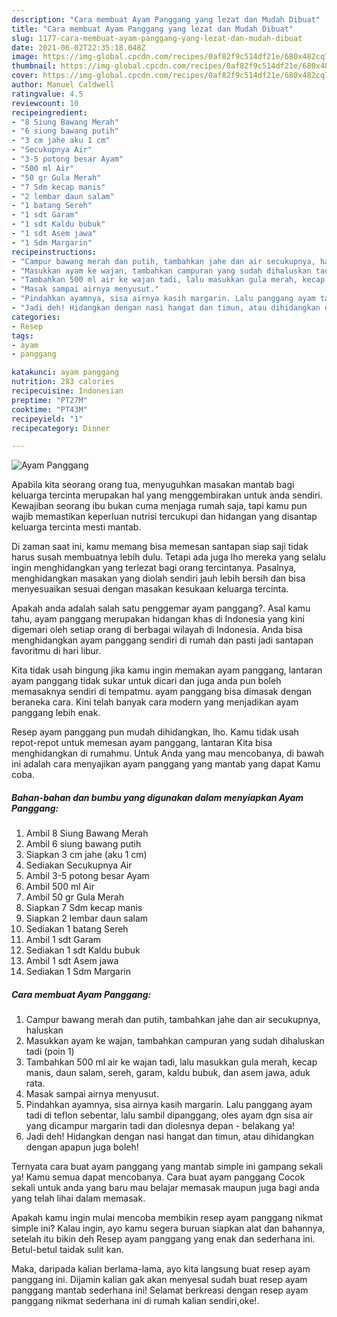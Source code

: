 ```yaml
---
description: "Cara membuat Ayam Panggang yang lezat dan Mudah Dibuat"
title: "Cara membuat Ayam Panggang yang lezat dan Mudah Dibuat"
slug: 1177-cara-membuat-ayam-panggang-yang-lezat-dan-mudah-dibuat
date: 2021-06-02T22:35:18.048Z
image: https://img-global.cpcdn.com/recipes/0af82f9c514df21e/680x482cq70/ayam-panggang-foto-resep-utama.jpg
thumbnail: https://img-global.cpcdn.com/recipes/0af82f9c514df21e/680x482cq70/ayam-panggang-foto-resep-utama.jpg
cover: https://img-global.cpcdn.com/recipes/0af82f9c514df21e/680x482cq70/ayam-panggang-foto-resep-utama.jpg
author: Manuel Caldwell
ratingvalue: 4.5
reviewcount: 10
recipeingredient:
- "8 Siung Bawang Merah"
- "6 siung bawang putih"
- "3 cm jahe aku 1 cm"
- "Secukupnya Air"
- "3-5 potong besar Ayam"
- "500 ml Air"
- "50 gr Gula Merah"
- "7 Sdm kecap manis"
- "2 lembar daun salam"
- "1 batang Sereh"
- "1 sdt Garam"
- "1 sdt Kaldu bubuk"
- "1 sdt Asem jawa"
- "1 Sdm Margarin"
recipeinstructions:
- "Campur bawang merah dan putih, tambahkan jahe dan air secukupnya, haluskan"
- "Masukkan ayam ke wajan, tambahkan campuran yang sudah dihaluskan tadi (poin 1)"
- "Tambahkan 500 ml air ke wajan tadi, lalu masukkan gula merah, kecap manis, daun salam, sereh, garam, kaldu bubuk, dan asem jawa, aduk rata."
- "Masak sampai airnya menyusut."
- "Pindahkan ayamnya, sisa airnya kasih margarin. Lalu panggang ayam tadi di teflon sebentar, lalu sambil dipanggang, oles ayam dgn sisa air yang dicampur margarin tadi dan diolesnya depan - belakang ya!"
- "Jadi deh! Hidangkan dengan nasi hangat dan timun, atau dihidangkan dengan apapun juga boleh!"
categories:
- Resep
tags:
- ayam
- panggang

katakunci: ayam panggang 
nutrition: 283 calories
recipecuisine: Indonesian
preptime: "PT27M"
cooktime: "PT43M"
recipeyield: "1"
recipecategory: Dinner

---
```



![Ayam Panggang](https://img-global.cpcdn.com/recipes/0af82f9c514df21e/680x482cq70/ayam-panggang-foto-resep-utama.jpg)

Apabila kita seorang orang tua, menyuguhkan masakan mantab bagi keluarga tercinta merupakan hal yang menggembirakan untuk anda sendiri. Kewajiban seorang ibu bukan cuma menjaga rumah saja, tapi kamu pun wajib memastikan keperluan nutrisi tercukupi dan hidangan yang disantap keluarga tercinta mesti mantab.

Di zaman  saat ini, kamu memang bisa memesan santapan siap saji tidak harus susah membuatnya lebih dulu. Tetapi ada juga lho mereka yang selalu ingin menghidangkan yang terlezat bagi orang tercintanya. Pasalnya, menghidangkan masakan yang diolah sendiri jauh lebih bersih dan bisa menyesuaikan sesuai dengan masakan kesukaan keluarga tercinta. 



Apakah anda adalah salah satu penggemar ayam panggang?. Asal kamu tahu, ayam panggang merupakan hidangan khas di Indonesia yang kini digemari oleh setiap orang di berbagai wilayah di Indonesia. Anda bisa menghidangkan ayam panggang sendiri di rumah dan pasti jadi santapan favoritmu di hari libur.

Kita tidak usah bingung jika kamu ingin memakan ayam panggang, lantaran ayam panggang tidak sukar untuk dicari dan juga anda pun boleh memasaknya sendiri di tempatmu. ayam panggang bisa dimasak dengan beraneka cara. Kini telah banyak cara modern yang menjadikan ayam panggang lebih enak.

Resep ayam panggang pun mudah dihidangkan, lho. Kamu tidak usah repot-repot untuk memesan ayam panggang, lantaran Kita bisa menghidangkan di rumahmu. Untuk Anda yang mau mencobanya, di bawah ini adalah cara menyajikan ayam panggang yang mantab yang dapat Kamu coba.

<!--inarticleads1-->

##### Bahan-bahan dan bumbu yang digunakan dalam menyiapkan Ayam Panggang:

1. Ambil 8 Siung Bawang Merah
1. Ambil 6 siung bawang putih
1. Siapkan 3 cm jahe (aku 1 cm)
1. Sediakan Secukupnya Air
1. Ambil 3-5 potong besar Ayam
1. Ambil 500 ml Air
1. Ambil 50 gr Gula Merah
1. Siapkan 7 Sdm kecap manis
1. Siapkan 2 lembar daun salam
1. Sediakan 1 batang Sereh
1. Ambil 1 sdt Garam
1. Sediakan 1 sdt Kaldu bubuk
1. Ambil 1 sdt Asem jawa
1. Sediakan 1 Sdm Margarin




<!--inarticleads2-->

##### Cara membuat Ayam Panggang:

1. Campur bawang merah dan putih, tambahkan jahe dan air secukupnya, haluskan
1. Masukkan ayam ke wajan, tambahkan campuran yang sudah dihaluskan tadi (poin 1)
1. Tambahkan 500 ml air ke wajan tadi, lalu masukkan gula merah, kecap manis, daun salam, sereh, garam, kaldu bubuk, dan asem jawa, aduk rata.
1. Masak sampai airnya menyusut.
1. Pindahkan ayamnya, sisa airnya kasih margarin. Lalu panggang ayam tadi di teflon sebentar, lalu sambil dipanggang, oles ayam dgn sisa air yang dicampur margarin tadi dan diolesnya depan - belakang ya!
1. Jadi deh! Hidangkan dengan nasi hangat dan timun, atau dihidangkan dengan apapun juga boleh!




Ternyata cara buat ayam panggang yang mantab simple ini gampang sekali ya! Kamu semua dapat mencobanya. Cara buat ayam panggang Cocok sekali untuk anda yang baru mau belajar memasak maupun juga bagi anda yang telah lihai dalam memasak.

Apakah kamu ingin mulai mencoba membikin resep ayam panggang nikmat simple ini? Kalau ingin, ayo kamu segera buruan siapkan alat dan bahannya, setelah itu bikin deh Resep ayam panggang yang enak dan sederhana ini. Betul-betul taidak sulit kan. 

Maka, daripada kalian berlama-lama, ayo kita langsung buat resep ayam panggang ini. Dijamin kalian gak akan menyesal sudah buat resep ayam panggang mantab sederhana ini! Selamat berkreasi dengan resep ayam panggang nikmat sederhana ini di rumah kalian sendiri,oke!.

